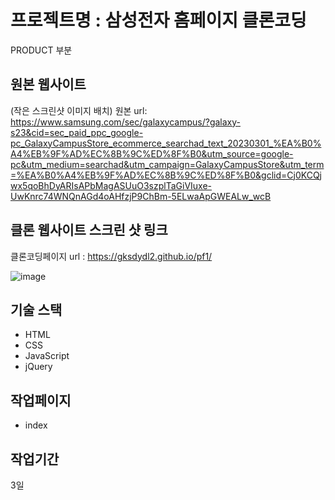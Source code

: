 # 프로젝트명 : 삼성전자 홈페이지 클론코딩
PRODUCT 부분 

## 원본 웹사이트
(작은 스크린샷 이미지 배치)
원본 url: https://www.samsung.com/sec/galaxycampus/?galaxy-s23&cid=sec_paid_ppc_google-pc_GalaxyCampusStore_ecommerce_searchad_text_20230301_%EA%B0%A4%EB%9F%AD%EC%8B%9C%ED%8F%B0&utm_source=google-pc&utm_medium=searchad&utm_campaign=GalaxyCampusStore&utm_term=%EA%B0%A4%EB%9F%AD%EC%8B%9C%ED%8F%B0&gclid=Cj0KCQjwx5qoBhDyARIsAPbMagASUuO3szplTaGiVIuxe-UwKnrc74WNQnAGd4oAHfzjP9ChBm-5ELwaApGWEALw_wcB

## 클론 웹사이트 스크린 샷 링크
클론코딩페이지 url : https://gksdydl2.github.io/pf1/


![image](https://github.com/gksdydl2/pf1/assets/142553002/8c2be93c-e297-4863-ad27-e2c4e1e0f798)

## 기술 스택
- HTML
- CSS
- JavaScript
- jQuery

## 작업페이지
- index

## 작업기간
3일
